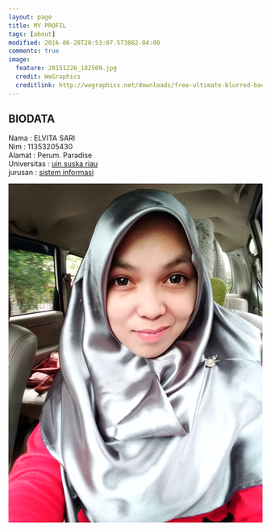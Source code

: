```yaml
---
layout: page
title: MY PROFIL
tags: [about]
modified: 2016-06-28T20:53:07.573882-04:00
comments: true
image:
  feature: 20151226_182509.jpg
  credit: WeGraphics
  creditlink: http://wegraphics.net/downloads/free-ultimate-blurred-background-pack/
---
```

## BIODATA
Nama    : ELVITA SARI<br>
Nim     : 11353205430<br>
Alamat  : Perum. Paradise<br>
Universitas : [uin suska riau](http://uin-suska.ac.id)<br>
jurusan : [sistem informasi](http://sif.uin-suska.ac.id)<br>

<img src="/assets/IMG_20160514_110719.jpg"><br>
